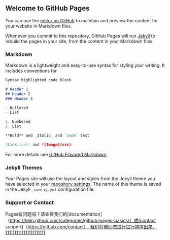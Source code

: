 ## Welcome to GitHub Pages

You can use the [editor on GitHub](https://github.com/classgithub1/classgithub1.github.io/edit/master/README.md) to maintain and preview the content for your website in Markdown files.

Whenever you commit to this repository, GitHub Pages will run [Jekyll](https://jekyllrb.com/) to rebuild the pages in your site, from the content in your Markdown files.

### Markdown

Markdown is a lightweight and easy-to-use syntax for styling your writing. It includes conventions for

```markdown
Syntax highlighted code block

# Header 1
## Header 2
### Header 3

- Bulleted
- List

1. Numbered
2. List

**Bold** and _Italic_ and `Code` text

[Link](url) and ![Image](src)
```

For more details see [GitHub Flavored Markdown](https://guides.github.com/features/mastering-markdown/).

### Jekyll Themes

Your Pages site will use the layout and styles from the Jekyll theme you have selected in your [repository settings](https://github.com/classgithub1/classgithub1.github.io/settings). The name of this theme is saved in the Jekyll `_config.yml` configuration file.

### Support or Contact

Pages有问题吗？请查看我们的[documentation]（https://help.github.com/categories/github-pages-basics/）或[contact support]（https://github.com/contact），我们将帮助您进行进行排序出来。1111111111111111111111
